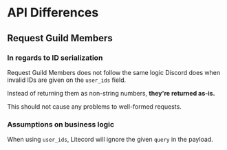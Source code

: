 # API Differences

## Request Guild Members

### In regards to ID serialization

Request Guild Members does not follow the same logic Discord does when
invalid IDs are given on the `user_ids` field.

Instead of returning them as non-string numbers, **they're returned as-is.**

This should not cause any problems to well-formed requests.

### Assumptions on business logic

When using `user_ids`, Litecord will ignore the given `query` in the payload.
